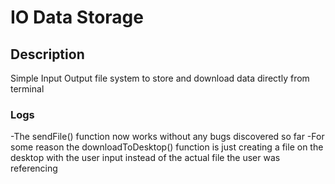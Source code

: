 # IO Data Storage
## Description
Simple Input Output file system to store and download data directly from terminal
### Logs
-The sendFile() function now works without any bugs discovered so far
-For some reason the downloadToDesktop() function is just creating a file on the desktop with the user input instead of the actual file the user was referencing
